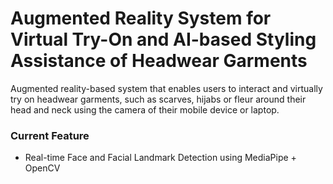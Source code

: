 # Augmented Reality System for Virtual Try-On and AI-based Styling Assistance of Headwear Garments

Augmented reality-based system that enables users to interact and virtually try on headwear garments, such as scarves, hijabs or fleur around their head and neck using the camera of their mobile device or laptop.

### Current Feature
- Real-time Face and Facial Landmark Detection using MediaPipe + OpenCV
